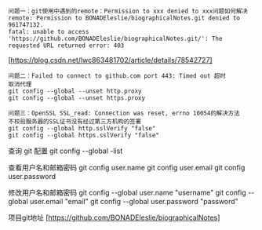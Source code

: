 ```
问题一：git使用中遇到的remote：Permission to xxx denied to xxx问题如何解决
remote: Permission to BONADEleslie/biographicalNotes.git denied to 961747132.
fatal: unable to access 'https://github.com/BONADEleslie/biographicalNotes.git/': The requested URL returned error: 403
```
[https://blog.csdn.net/lwc863481702/article/details/78542727]


```
问题二：Failed to connect to github.com port 443: Timed out 超时
取消代理
git config --global --unset http.proxy
git config --global --unset https.proxy
```

```
问题三：OpenSSL SSL_read: Connection was reset, errno 10054的解决方法
不校验服务器的SSL证书没有经过第三方机构的签署
git config --global http.sslVerify "false"
git config --global https.sslVerify "false"
```

查询 git 配置
git config --global -list

查看用户名和邮箱密码
git config user.name
git config user.email
git config user.password

修改用户名和邮箱密码
git config --global user.name "username"
git config --global user.email "email"
git config --global user.password "password"

项目git地址 [https://github.com/BONADEleslie/biographicalNotes]